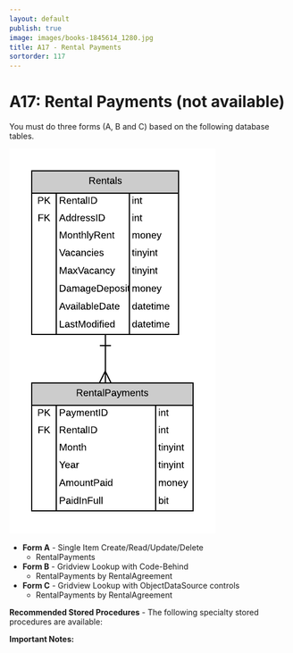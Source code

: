 ```yaml
---
layout: default
publish: true
image: images/books-1845614_1280.jpg
title: A17 - Rental Payments
sortorder: 117
---
```

# A17: Rental Payments (not available)

You must do three forms (A, B and C) based on the following database tables.

![](A17.png)

- **Form A** - Single Item Create/Read/Update/Delete
  - RentalPayments
- **Form B** - Gridview Lookup with Code-Behind
  - RentalPayments by RentalAgreement
- **Form C** - Gridview Lookup with ObjectDataSource controls
  - RentalPayments by RentalAgreement

**Recommended Stored Procedures** - The following specialty stored procedures are available:

**Important Notes:** 

